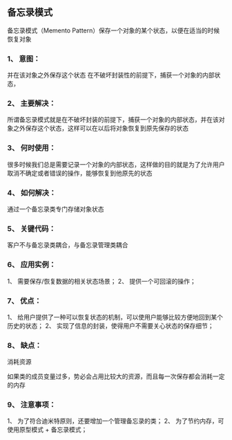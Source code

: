 ## 备忘录模式

备忘录模式（Memento Pattern）保存一个对象的某个状态，以便在适当的时候恢复对象

### 1、 意图：
并在该对象之外保存这个状态
在不破坏封装性的前提下，捕获一个对象的内部状态，

### 2、 主要解决：

所谓备忘录模式就是在不破坏封装的前提下，捕获一个对象的内部状态，并在该对象之外保存这个状态，这样可以在以后将对象恢复到原先保存的状态

### 3、 何时使用：

很多时候我们总是需要记录一个对象的内部状态，这样做的目的就是为了允许用户取消不确定或者错误的操作，能够恢复到他原先的状态

### 4、 如何解决：

通过一个备忘录类专门存储对象状态

### 5、 关键代码：

客户不与备忘录类耦合，与备忘录管理类耦合

### 6、 应用实例：

1、 需要保存/恢复数据的相关状态场景；
2、 提供一个可回滚的操作；

### 7、 优点：

1、 给用户提供了一种可以恢复状态的机制，可以使用户能够比较方便地回到某个历史的状态；
2、 实现了信息的封装，使得用户不需要关心状态的保存细节；

### 8、 缺点：

消耗资源

如果类的成员变量过多，势必会占用比较大的资源，而且每一次保存都会消耗一定的内存

### 9、 注意事项：

1、 为了符合迪米特原则，还要增加一个管理备忘录的类；
2、 为了节约内存，可使用原型模式 + 备忘录模式；

